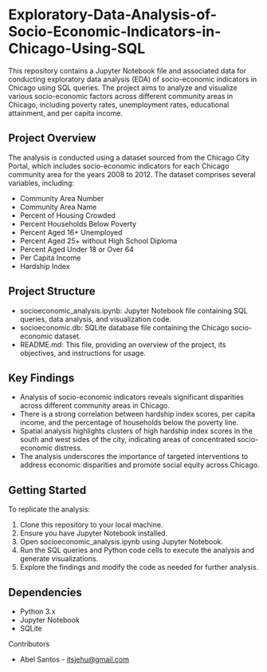 # Exploratory-Data-Analysis-of-Socio-Economic-Indicators-in-Chicago-Using-SQL

This repository contains a Jupyter Notebook file and associated data for conducting exploratory data analysis (EDA) of socio-economic indicators in Chicago using SQL queries. The project aims to analyze and visualize various socio-economic factors across different community areas in Chicago, including poverty rates, unemployment rates, educational attainment, and per capita income.

## Project Overview

The analysis is conducted using a dataset sourced from the Chicago City Portal, which includes socio-economic indicators for each Chicago community area for the years 2008 to 2012. The dataset comprises several variables, including:

 *   Community Area Number
 *   Community Area Name
 *   Percent of Housing Crowded
 *   Percent Households Below Poverty
 *   Percent Aged 16+ Unemployed
 *   Percent Aged 25+ without High School Diploma
 *   Percent Aged Under 18 or Over 64
 *   Per Capita Income
 *   Hardship Index

## Project Structure

*    socioeconomic_analysis.ipynb: Jupyter Notebook file containing SQL queries, data analysis, and visualization code.
*    socioeconomic.db: SQLite database file containing the Chicago socio-economic dataset.
*    README.md: This file, providing an overview of the project, its objectives, and instructions for usage.

## Key Findings

*    Analysis of socio-economic indicators reveals significant disparities across different community areas in Chicago.
*    There is a strong correlation between hardship index scores, per capita income, and the percentage of households below the poverty line.
*    Spatial analysis highlights clusters of high hardship index scores in the south and west sides of the city, indicating areas of concentrated socio-economic distress.
*    The analysis underscores the importance of targeted interventions to address economic disparities and promote social equity across Chicago.

## Getting Started

To replicate the analysis:

 1.   Clone this repository to your local machine.
 2.   Ensure you have Jupyter Notebook installed.
 3.   Open socioeconomic_analysis.ipynb using Jupyter Notebook.
 4.   Run the SQL queries and Python code cells to execute the analysis and generate visualizations.
 5.   Explore the findings and modify the code as needed for further analysis.

## Dependencies

*    Python 3.x
*    Jupyter Notebook
*    SQLite

Contributors

*    Abel Santos - itsjehu@gmail.com
